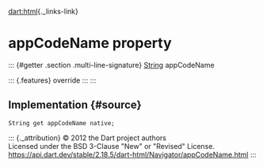 [dart:html](../../dart-html/dart-html-library){._links-link}

appCodeName property
====================

::: {#getter .section .multi-line-signature}
[String](../../dart-core/string-class) appCodeName

::: {.features}
override
:::
:::

Implementation {#source}
--------------

``` {.language-dart data-language="dart"}
String get appCodeName native;
```

::: {._attribution}
© 2012 the Dart project authors\
Licensed under the BSD 3-Clause \"New\" or \"Revised\" License.\
<https://api.dart.dev/stable/2.18.5/dart-html/Navigator/appCodeName.html>
:::
